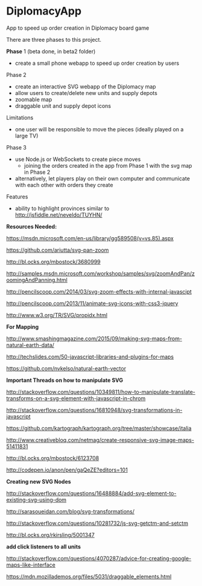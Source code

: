 # DiplomacyApp
App to speed up order creation in Diplomacy board game

There are three phases to this project.

**Phase** 1 (beta done, in beta2 folder)
- create a small phone webapp to speed up order creation by users

Phase 2 
- create an interactive SVG webapp of the Diplomacy map 
- allow users to create/delete new units and supply depots
- zoomable map
- draggable unit and supply depot icons

Limitations
- one user will be responsible to move the pieces (ideally played on a large TV)

Phase 3 
- use Node.js or WebSockets to create piece moves
  - joining the orders created in the app from Phase 1 with the svg map in Phase 2
- alternatively, let players play on their own computer and communicate with each other with orders they create

Features
- ability to highlight provinces similar to http://jsfiddle.net/neveldo/TUYHN/

**Resources Needed:**

https://msdn.microsoft.com/en-us/library/gg589508(v=vs.85).aspx

https://github.com/ariutta/svg-pan-zoom

http://bl.ocks.org/mbostock/3680999

http://samples.msdn.microsoft.com/workshop/samples/svg/zoomAndPan/zoomingAndPanning.html

http://pencilscoop.com/2014/03/svg-zoom-effects-with-internal-javascipt

http://pencilscoop.com/2013/11/animate-svg-icons-with-css3-jquery

http://www.w3.org/TR/SVG/propidx.html

**For Mapping** 

http://www.smashingmagazine.com/2015/09/making-svg-maps-from-natural-earth-data/

http://techslides.com/50-javascript-libraries-and-plugins-for-maps

https://github.com/nvkelso/natural-earth-vector

**Important Threads on how to manipulate SVG**

http://stackoverflow.com/questions/10349811/how-to-manipulate-translate-transforms-on-a-svg-element-with-javascript-in-chrom

http://stackoverflow.com/questions/16810948/svg-transformations-in-javascript

https://github.com/kartograph/kartograph.org/tree/master/showcase/italia

http://www.creativebloq.com/netmag/create-responsive-svg-image-maps-51411831

http://bl.ocks.org/mbostock/6123708

http://codepen.io/anon/pen/gaQeZE?editors=101

**Creating new SVG Nodes**

http://stackoverflow.com/questions/16488884/add-svg-element-to-existing-svg-using-dom

http://sarasoueidan.com/blog/svg-transformations/

http://stackoverflow.com/questions/10281732/js-svg-getctm-and-setctm

http://bl.ocks.org/rkirsling/5001347

**add click listeners to all units**

http://stackoverflow.com/questions/4070287/advice-for-creating-google-maps-like-interface

https://mdn.mozillademos.org/files/5031/draggable_elements.html
